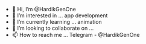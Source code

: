 - 👋 Hi, I’m @HardikGenOne
- 👀 I’m interested in ... app development
- 🌱 I’m currently learning ... animation
- 💞️ I’m looking to collaborate on ... 
- 📫 How to reach me ... Telegram - @HardikGenOne

<!---
HardikGenOne/HardikGenOne is a ✨ special ✨ repository because its `README.md` (this file) appears on your GitHub profile.
You can click the Preview link to take a look at your changes.
--->

